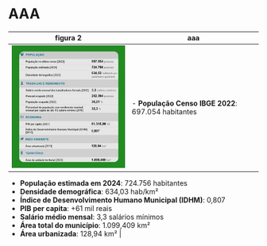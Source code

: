 # AAA

|figura 2| aaa  |
|--------|-------|
| ![Descrição da Imagem](assets/figura2.jpg) | - **População Censo IBGE 2022**: 697.054 habitantes 
- **População estimada em 2024**: 724.756 habitantes
- **Densidade demográfica**: 634,03 hab/km²   
- **Índice de Desenvolvimento Humano Municipal (IDHM)**: 0,807  
- **PIB per capita**: +61 mil reais  
- **Salário médio mensal**: 3,3 salários mínimos    
- **Área total do município**: 1.099,409 km²  
- **Área urbanizada**: 128,94 km² |
